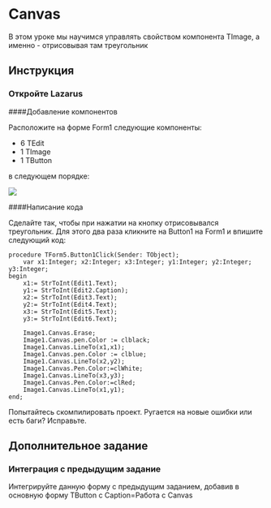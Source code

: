 # Canvas

В этом уроке мы научимся управлять свойством компонента TImage, а именно - отрисовывая там треугольник

## Инструкция
### Откройте Lazarus

####Добавление компонентов

Расположите на форме Form1 следующие компоненты:

* 6 TEdit
* 1 TImage
* 1 TButton

в следующем порядке:

![](https://dozenthoughts.files.wordpress.com/2012/10/4.png)

####Написание кода

Сделайте так, чтобы при нажатии на кнопку отрисовывался треугольник. Для этого два раза кликните на Button1 на Form1 и впишите следующий код:

    procedure TForm5.Button1Click(Sender: TObject);
        var x1:Integer; x2:Integer; x3:Integer; y1:Integer; y2:Integer; y3:Integer;
    begin
        x1:= StrToInt(Edit1.Text);
        y1:= StrToInt(Edit2.Caption);
        x2:= StrToInt(Edit3.Text);
        y2:= StrToInt(Edit4.Text);
        x3:= StrToInt(Edit5.Text);
        y3:= StrToInt(Edit6.Text);

        Image1.Canvas.Erase;
        Image1.Canvas.pen.Color := clblack;
        Image1.Canvas.LineTo(x1,x1);
        Image1.Canvas.pen.Color := clblue;
        Image1.Canvas.LineTo(x2,y2);
        Image1.Canvas.Pen.Color:=clWhite;
        Image1.Canvas.LineTo(x3,y3);
        Image1.Canvas.Pen.Color:=clRed;
        Image1.Canvas.LineTo(x1,y1);
    end;
    
Попытайтесь скомпилировать проект. Ругается на новые ошибки или есть баги? Исправьте.

## Дополнительное задание
### Интеграция с предыдущим задание
Интегрируйте данную форму с предыдущим заданием, добавив в основную форму TButton с Caption=Работа с Canvas
